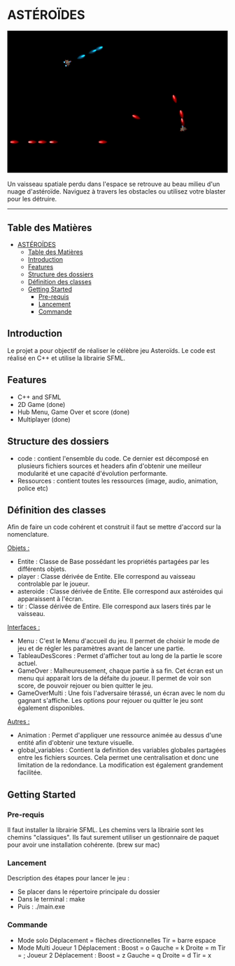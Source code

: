 # ASTÉROÏDES


![Project Logo](/Ressources/image/ImageReadmev3.png)

Un vaisseau spatiale perdu dans l'espace se retrouve au beau milieu d'un nuage d'astéroïde. Naviguez à travers les obstacles ou utilisez votre blaster pour les détruire. 

***
## Table des Matières

- [ASTÉROÏDES](#astéroïdes)
  - [Table des Matières](#table-des-matières)
  - [Introduction](#introduction)
  - [Features](#features)
  - [Structure des dossiers](#structure-des-dossiers)
  - [Définition des classes](#définition-des-classes)
  - [Getting Started](#getting-started)
    - [Pre-requis](#pre-requis)
    - [Lancement](#lancement)
    - [Commande](#commande)

## Introduction
Le projet a pour objectif de réaliser le célèbre jeu Asteroïds.
Le code est réalisé en C++ et utilise la librairie SFML.

## Features

- C++ and SFML
- 2D Game (done)
- Hub Menu, Game Over et score (done)
- Multiplayer (done)

## Structure des dossiers
- code : contient l'ensemble du code. Ce dernier est décomposé en plusieurs fichiers sources et headers afin d'obtenir une meilleur modularité et une capacité d'évolution performante.
- Ressources : contient toutes les ressources (image, audio, animation, police etc)

## Définition des classes

Afin de faire un code cohérent et construit il faut se mettre d'accord sur la nomenclature.


<u>Objets :</u>
- Entite : Classe de Base possédant les propriétés partagées par les différents objets.
- player : Classe dérivée de Entite. Elle correspond au vaisseau controlable par le joueur. 
- asteroide : Classe dérivée de Entite. Elle correspond aux astéroides qui apparaissent à l'écran.
- tir : Classe dérivée de Entire. Elle correspond aux lasers tirés par le vaisseau.

<u>Interfaces :</u>
- Menu : C'est le Menu d'accueil du jeu. Il permet de choisir le mode de jeu et de régler les paramètres avant de lancer une partie.
- TableauDesScores : Permet d'afficher tout au long de la partie le score actuel.
- GameOver : Malheureusement, chaque partie à sa fin. Cet écran est un menu qui apparait lors de la défaite du joueur. Il permet de voir son score, de pouvoir rejouer ou bien quitter le jeu.
- GameOverMulti : Une fois l'adversaire térassé, un écran avec le nom du gagnant s'affiche. Les options pour rejouer ou quitter le jeu sont également disponibles.

<u>Autres :</u>
- Animation : Permet d'appliquer une ressource animée au dessus d'une entité afin d'obtenir une texture visuelle.
- global_variables : Contient la definition des variables globales partagées entre les fichiers sources. Cela permet une centralisation et donc une limitation de la redondance. La modification est également grandement facilitée.

## Getting Started

### Pre-requis

Il faut installer la librairie SFML. Les chemins vers la librairie sont les chemins "classiques". Ils faut surement utiliser un gestionnaire de paquet pour avoir une installation cohérente. (brew sur mac)

### Lancement

Description des étapes pour lancer le jeu :
- Se placer dans le répertoire principale du dossier
- Dans le terminal : make
- Puis : ./main.exe

### Commande
- Mode solo
Déplacement = flèches directionnelles
Tir = barre espace
- Mode Multi
Joueur 1
  Déplacement :
    Boost = o
    Gauche = k
    Droite = m
  Tir = ;
Joueur 2
  Déplacement :
    Boost = z
    Gauche = q
    Droite = d
  Tir = x
 












